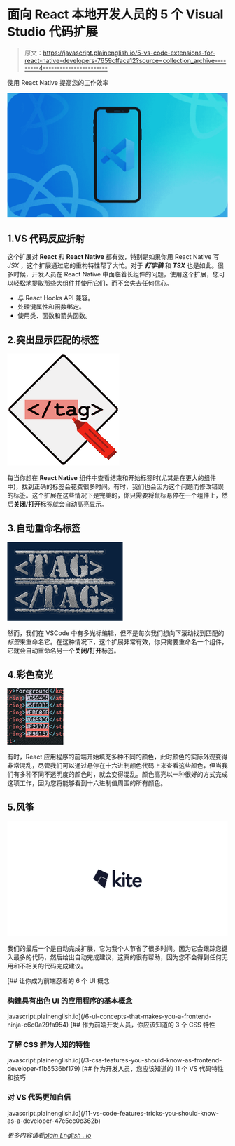 # 面向 React 本地开发人员的 5 个 Visual Studio 代码扩展

> 原文：<https://javascript.plainenglish.io/5-vs-code-extensions-for-react-native-developers-7659cffaca12?source=collection_archive---------4----------------------->

使用 React Native 提高您的工作效率

![](img/80d0922d052c67ec44f805ac59d58606.png)

## 1.VS 代码反应折射

这个扩展对 **React** 和 **React Native** 都有效，特别是如果你用 React Native 写 *JSX* ，这个扩展通过它的重构特性帮了大忙。对于 ***打字稿*** 和 ***TSX*** 也是如此。很多时候，开发人员在 React Native 中面临着长组件的问题，使用这个扩展，您可以轻松地提取那些大组件并使用它们，而不会失去任何信心。

*   与 React Hooks API 兼容。
*   处理键属性和函数绑定。
*   使用类、函数和箭头函数。

## 2.突出显示匹配的标签

![](img/92ec3a02f28528d1b800a10cc7fd24df.png)

每当你想在 **React Native** 组件中查看结束和开始标签时(尤其是在更大的组件中)，找到正确的标签会花费很多时间。有时，我们也会因为这个问题而修改错误的标签。这个扩展在这些情况下是完美的，你只需要将鼠标悬停在一个组件上，然后**关闭/打开**标签就会自动高亮显示。

## 3.自动重命名标签

![](img/717692dcf95f8a4c531075f9d928364e.png)

然而，我们在 VSCode 中有多光标编辑，但不是每次我们想向下滚动找到匹配的*标签*来重命名它。在这种情况下，这个扩展非常有效，你只需要重命名一个组件，它就会自动重命名另一个**关闭/打开**标签。

## 4.彩色高光

![](img/e6cd09170315fd77dfcb749babcd6a18.png)

有时，React 应用程序的前端开始填充多种不同的颜色，此时颜色的实际外观变得非常混乱，尽管我们可以通过悬停在十六进制颜色代码上来查看这些颜色，但当我们有多种不同不透明度的颜色时，就会变得混乱。颜色高亮以一种很好的方式完成这项工作，因为您将能够看到十六进制值周围的所有颜色。

## 5.风筝

![](img/662aa6176a4e93d5b4aeadfe968221cc.png)

我们的最后一个是自动完成扩展，它为我个人节省了很多时间。因为它会跟踪您键入最多的代码，然后给出自动完成建议，这真的很有帮助，因为您不会得到任何无用和不相关的代码完成建议。

[](/6-ui-concepts-that-makes-you-a-frontend-ninja-c6c0a29fa954) [## 让你成为前端忍者的 6 个 UI 概念

### 构建具有出色 UI 的应用程序的基本概念

javascript.plainenglish.io](/6-ui-concepts-that-makes-you-a-frontend-ninja-c6c0a29fa954) [](/3-css-features-you-should-know-as-frontend-developer-f1b5536bf179) [## 作为前端开发人员，你应该知道的 3 个 CSS 特性

### 了解 CSS 鲜为人知的特性

javascript.plainenglish.io](/3-css-features-you-should-know-as-frontend-developer-f1b5536bf179) [](/11-vs-code-features-tricks-you-should-know-as-a-developer-47e5ec0c362b) [## 作为开发人员，您应该知道的 11 个 VS 代码特性和技巧

### 对 VS 代码更加自信

javascript.plainenglish.io](/11-vs-code-features-tricks-you-should-know-as-a-developer-47e5ec0c362b) 

*更多内容请看*[*plain English . io*](http://plainenglish.io/)